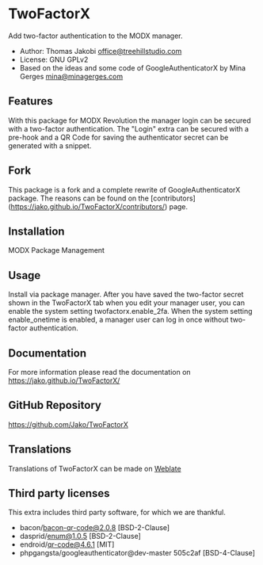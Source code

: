 # TwoFactorX

Add two-factor authentication to the MODX manager.

- Author: Thomas Jakobi <office@treehillstudio.com>
- License: GNU GPLv2
- Based on the ideas and some code of GoogleAuthenticatorX by Mina Gerges <mina@minagerges.com>

## Features

With this package for MODX Revolution the manager login can be secured with a
two-factor authentication. The "Login" extra can be secured with a pre-hook and
a QR Code for saving the authenticator secret can be generated with a snippet.

## Fork

This package is a fork and a complete rewrite of GoogleAuthenticatorX package.
The reasons can be found on the [contributors]
(https://jako.github.io/TwoFactorX/contributors/) page.

## Installation

MODX Package Management

## Usage

Install via package manager. After you have saved the two-factor secret shown in
the TwoFactorX tab when you edit your manager user, you can enable the system
setting twofactorx.enable_2fa. When the system setting enable_onetime is
enabled, a manager user can log in once without two-factor authentication.

## Documentation

For more information please read the documentation on
https://jako.github.io/TwoFactorX/

## GitHub Repository

https://github.com/Jako/TwoFactorX

## Translations

Translations of TwoFactorX can be made on
[Weblate](https://hosted.weblate.org/projects/modx-extras/)

## Third party licenses

This extra includes third party software, for which we are thankful.

* bacon/bacon-qr-code@2.0.8 [BSD-2-Clause]
* dasprid/enum@1.0.5 [BSD-2-Clause]
* endroid/qr-code@4.6.1 [MIT]
* phpgangsta/googleauthenticator@dev-master 505c2af [BSD-4-Clause]